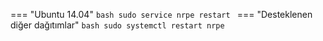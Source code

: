 === "Ubuntu 14.04"
    ```bash
    sudo service nrpe restart
    ```
=== "Desteklenen diğer dağıtımlar"
    ```bash
    sudo systemctl restart nrpe
    ```